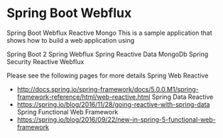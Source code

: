 # Spring Boot Webflux
Spring Boot Webflux Reactive Mongo
This is a sample application that shows how to build a web application using

Spring Boot 2
Spring Webflux
Spring Reactive Data MongoDb
Spring Security Reactive Webflux

Please see the following pages for more details
Spring Web Reactive
* http://docs.spring.io/spring-framework/docs/5.0.0.M1/spring-framework-reference/html/web-reactive.html
 Spring Data Reactive
* https://spring.io/blog/2016/11/28/going-reactive-with-spring-data
  Spring Functional Web Framework
* https://spring.io/blog/2016/09/22/new-in-spring-5-functional-web-framework
